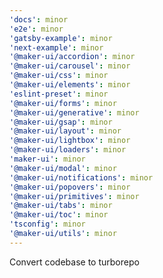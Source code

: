 ```yaml
---
'docs': minor
'e2e': minor
'gatsby-example': minor
'next-example': minor
'@maker-ui/accordion': minor
'@maker-ui/carousel': minor
'@maker-ui/css': minor
'@maker-ui/elements': minor
'eslint-preset': minor
'@maker-ui/forms': minor
'@maker-ui/generative': minor
'@maker-ui/gsap': minor
'@maker-ui/layout': minor
'@maker-ui/lightbox': minor
'@maker-ui/loaders': minor
'maker-ui': minor
'@maker-ui/modal': minor
'@maker-ui/notifications': minor
'@maker-ui/popovers': minor
'@maker-ui/primitives': minor
'@maker-ui/tabs': minor
'@maker-ui/toc': minor
'tsconfig': minor
'@maker-ui/utils': minor
---
```


Convert codebase to turborepo
